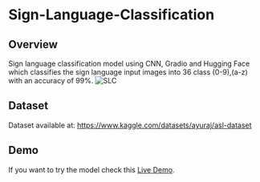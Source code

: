 # Sign-Language-Classification
## Overview

Sign language classification model using CNN, Gradio and Hugging Face which classifies the sign language input images into 36 class (0-9),(a-z) with an accuracy of 99%.
![SLC](https://user-images.githubusercontent.com/75952748/236672587-fd378160-89d5-4f96-9b26-206f8fbf29d4.png)


## Dataset
Dataset available at: https://www.kaggle.com/datasets/ayuraj/asl-dataset

## Demo
If you want to try the model check this [Live Demo](https://huggingface.co/spaces/NadaKhater/SignLanguageClassification).
